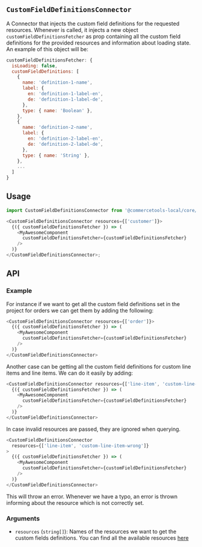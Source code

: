## `CustomFieldDefinitionsConnector`

A Connector that injects the custom field definitions for the requested resources. Whenever is called, it injects a new object `customFieldDefinitionsFetcher` as prop containing all the custom field definitions for the provided resources and information about loading state. An example of this object will be:

```js
customFieldDefinitionsFetcher: {
  isLoading: false,
  customFieldDefinitions: [
    {
      name: 'definition-1-name',
      label: {
        en: 'definition-1-label-en',
        de: 'definition-1-label-de',
      },
      type: { name: 'Boolean' },
    },
    {
      name: 'definition-2-name',
      label: {
        en: 'definition-2-label-en',
        de: 'definition-2-label-de',
      },
      type: { name: 'String' },
    },
    ...
  ]
}
```

## Usage

```js
import CustomFieldDefinitionsConnector from '@commercetools-local/core/components/custom-field-definitions-connector';

<CustomFieldDefinitionsConnector resources={['customer']}>
  {({ customFieldDefinitionsFetcher }) => (
    <MyAwesomeComponent
      customFieldDefinitionsFetcher={customFieldDefinitionsFetcher}
    />
  )}
</CustomFieldDefinitionsConnector>;
```

## API

### Example

For instance if we want to get all the custom field definitions set in the project for orders we can get them by adding the following:

```js
<CustomFieldDefinitionsConnector resources={['order']}>
  {({ customFieldDefinitionsFetcher }) => (
    <MyAwesomeComponent
      customFieldDefinitionsFetcher={customFieldDefinitionsFetcher}
    />
  )}
</CustomFieldDefinitionsConnector>
```

Another case can be getting all the custom field definitions for custom line items and line items. We can do it easily by adding:

```js
<CustomFieldDefinitionsConnector resources={['line-item', 'custom-line-item']}>
  {({ customFieldDefinitionsFetcher }) => (
    <MyAwesomeComponent
      customFieldDefinitionsFetcher={customFieldDefinitionsFetcher}
    />
  )}
</CustomFieldDefinitionsConnector>
```

In case invalid resources are passed, they are ignored when querying.

```js
<CustomFieldDefinitionsConnector
  resources={['line-item', 'custom-line-item-wrong']}
>
  {({ customFieldDefinitionsFetcher }) => (
    <MyAwesomeComponent
      customFieldDefinitionsFetcher={customFieldDefinitionsFetcher}
    />
  )}
</CustomFieldDefinitionsConnector>
```

This will throw an error. Whenever we have a typo, an error is thrown informing about the resource which is not correctly set.

### Arguments

- `resources` (`string[]`): Names of the resources we want to get the custom fields definitions. You can find all the available resources [here](https://dev.commercetools.com/http-api-projects-custom-fields.html#customizable-resources)
